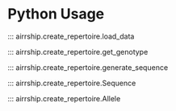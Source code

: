 # Python Usage

::: airrship.create_repertoire.load_data

::: airrship.create_repertoire.get_genotype

::: airrship.create_repertoire.generate_sequence

::: airrship.create_repertoire.Sequence

::: airrship.create_repertoire.Allele
